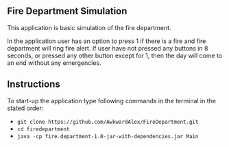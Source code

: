 ## Fire Department Simulation
This application is basic simulation of the fire department.

In the application user has an option to press 1 if there is a fire and fire department will ring fire alert. If user 
have not pressed any buttons in 8 seconds, or pressed any other button except for 1, then the day will come to an end 
without any emergencies.

## Instructions
To start-up the application type following commands in the terminal in the stated order:

- ```git clone https://github.com/AwkwardAlex/FireDepartment.git```
- ```cd firedepartment```
- ```java -cp fire.department-1.0-jar-with-dependencies.jar Main```

